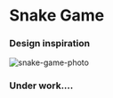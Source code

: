 # Snake Game

### Design inspiration

![snake-game-photo](https://www.coolmathgames.com/sites/default/files/styles/mobile_game_image/public/Snake_OG-logo.jpg?itok=iR44Vsed)

### Under work....
